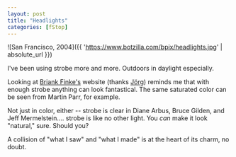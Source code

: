 ```yaml
---
layout: post
title: "Headlights"
categories: [fStop]
---
```



![San Francisco, 2004]({{ 'https://www.botzilla.com/bpix/headlights.jpg' | absolute_url }})


I've been using strobe more and more. Outdoors in daylight especially.

Looking at <a href="http://www.brianfinke.com/">Briank Finke's</a> website (thanks <a href="http://www.jmcolberg.com/weblog/">J&ouml;rg</a>) reminds me that with enough strobe anything can look fantastical. The same saturated color can be seen from Martin Parr, for example.

Not just in color, either -- strobe is clear in Diane Arbus, Bruce Gilden, and Jeff Mermelstein.... strobe is like no other light. You <i>can</i> make it look "natural," sure. Should you?

A collision of "what I saw" and "what I made" is at the heart of its charm, no doubt.
